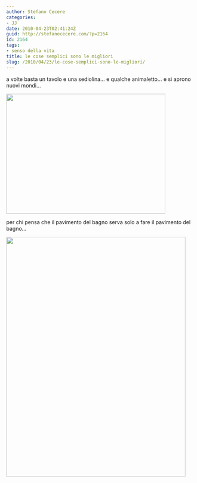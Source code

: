 ```yaml
---
author: Stefano Cecere
categories:
- JJ
date: 2010-04-23T02:41:24Z
guid: http://stefanocecere.com/?p=2164
id: 2164
tags:
- senso della vita
title: le cose semplici sono le migliori
slug: /2010/04/23/le-cose-semplici-sono-le-migliori/
---
```


a volte basta un tavolo e una sediolina… e qualche animaletto… e si aprono nuovi mondi…
  
<img class="aligncenter size-medium wp-image-2165" title="jj tavolo" src="http://stefanocecere.com/wp-content/uploads/sites/3/2010/04/jj-tavolo-426x320.jpg" alt="" width="426" height="320" />

per chi pensa che il pavimento del bagno serva solo a fare il pavimento del bagno…

<img class="aligncenter size-full wp-image-2168" title="jj edicola" src="http://stefanocecere.com/wp-content/uploads/sites/3/2010/04/jj-edicola1.jpg" alt="" width="480" height="640" srcset="http://stefanocecere.com/wp-content/uploads/sites/3/2010/04/jj-edicola1.jpg 480w, http://stefanocecere.com/wp-content/uploads/sites/3/2010/04/jj-edicola1-225x300.jpg 225w" sizes="(max-width: 480px) 100vw, 480px" />